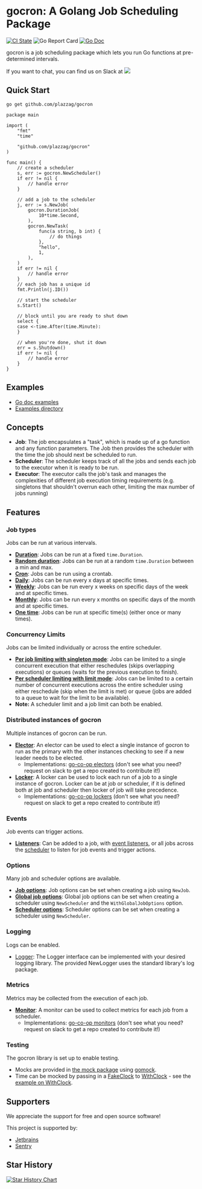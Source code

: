 # gocron: A Golang Job Scheduling Package

[![CI State](https://github.com/go-co-op/gocron/actions/workflows/go_test.yml/badge.svg?branch=v2&event=push)](https://github.com/go-co-op/gocron/actions)
![Go Report Card](https://goreportcard.com/badge/github.com/go-co-op/gocron) [![Go Doc](https://godoc.org/github.com/go-co-op/gocron/v2?status.svg)](https://pkg.go.dev/github.com/go-co-op/gocron/v2)

gocron is a job scheduling package which lets you run Go functions at pre-determined intervals.

If you want to chat, you can find us on Slack at
[<img src="https://img.shields.io/badge/gophers-gocron-brightgreen?logo=slack">](https://gophers.slack.com/archives/CQ7T0T1FW)

## Quick Start

```
go get github.com/plazzag/gocron
```

```golang
package main

import (
	"fmt"
	"time"

	"github.com/plazzag/gocron"
)

func main() {
	// create a scheduler
	s, err := gocron.NewScheduler()
	if err != nil {
		// handle error
	}

	// add a job to the scheduler
	j, err := s.NewJob(
		gocron.DurationJob(
			10*time.Second,
		),
		gocron.NewTask(
			func(a string, b int) {
				// do things
			},
			"hello",
			1,
		),
	)
	if err != nil {
		// handle error
	}
	// each job has a unique id
	fmt.Println(j.ID())

	// start the scheduler
	s.Start()

	// block until you are ready to shut down
	select {
	case <-time.After(time.Minute):
	}

	// when you're done, shut it down
	err = s.Shutdown()
	if err != nil {
		// handle error
	}
}
```

## Examples

- [Go doc examples](https://pkg.go.dev/github.com/go-co-op/gocron/v2#pkg-examples)
- [Examples directory](examples)

## Concepts

- **Job**: The job encapsulates a "task", which is made up of a go function and any function parameters. The Job then
  provides the scheduler with the time the job should next be scheduled to run.
- **Scheduler**: The scheduler keeps track of all the jobs and sends each job to the executor when
  it is ready to be run.
- **Executor**: The executor calls the job's task and manages the complexities of different job
  execution timing requirements (e.g. singletons that shouldn't overrun each other, limiting the max number of jobs running)


## Features

### Job types
Jobs can be run at various intervals.
- [**Duration**](https://pkg.go.dev/github.com/go-co-op/gocron/v2#DurationJob):
Jobs can be run at a fixed `time.Duration`.
- [**Random duration**](https://pkg.go.dev/github.com/go-co-op/gocron/v2#DurationRandomJob):
Jobs can be run at a random `time.Duration` between a min and max.
- [**Cron**](https://pkg.go.dev/github.com/go-co-op/gocron/v2#CronJob):
Jobs can be run using a crontab.
- [**Daily**](https://pkg.go.dev/github.com/go-co-op/gocron/v2#DailyJob):
Jobs can be run every x days at specific times.
- [**Weekly**](https://pkg.go.dev/github.com/go-co-op/gocron/v2#WeeklyJob):
Jobs can be run every x weeks on specific days of the week and at specific times.
- [**Monthly**](https://pkg.go.dev/github.com/go-co-op/gocron/v2#MonthlyJob):
Jobs can be run every x months on specific days of the month and at specific times.
- [**One time**](https://pkg.go.dev/github.com/go-co-op/gocron/v2#OneTimeJob):
Jobs can be run at specific time(s) (either once or many times).

### Concurrency Limits
Jobs can be limited individually or across the entire scheduler.
- [**Per job limiting with singleton mode**](https://pkg.go.dev/github.com/go-co-op/gocron/v2#WithSingletonMode):
Jobs can be limited to a single concurrent execution that either reschedules (skips overlapping executions)
or queues (waits for the previous execution to finish).
- [**Per scheduler limiting with limit mode**](https://pkg.go.dev/github.com/go-co-op/gocron/v2#WithLimitConcurrentJobs):
Jobs can be limited to a certain number of concurrent executions across the entire scheduler
using either reschedule (skip when the limit is met) or queue (jobs are added to a queue to
wait for the limit to be available).
- **Note:** A scheduler limit and a job limit can both be enabled.

### Distributed instances of gocron
Multiple instances of gocron can be run.
- [**Elector**](https://pkg.go.dev/github.com/go-co-op/gocron/v2#WithDistributedElector):
An elector can be used to elect a single instance of gocron to run as the primary with the
other instances checking to see if a new leader needs to be elected.
  - Implementations: [go-co-op electors](https://github.com/go-co-op?q=-elector&type=all&language=&sort=)
    (don't see what you need? request on slack to get a repo created to contribute it!)
- [**Locker**](https://pkg.go.dev/github.com/go-co-op/gocron/v2#WithDistributedLocker):
A locker can be used to lock each run of a job to a single instance of gocron.
Locker can be at job or scheduler, if it is defined both at job and scheduler then locker of job will take precedence.
  - Implementations: [go-co-op lockers](https://github.com/go-co-op?q=-lock&type=all&language=&sort=)
    (don't see what you need? request on slack to get a repo created to contribute it!)

### Events
Job events can trigger actions.
- [**Listeners**](https://pkg.go.dev/github.com/go-co-op/gocron/v2#WithEventListeners):
Can be added to a job, with [event listeners](https://pkg.go.dev/github.com/go-co-op/gocron/v2#EventListener),
or all jobs across the
[scheduler](https://pkg.go.dev/github.com/go-co-op/gocron/v2#WithGlobalJobOptions)
to listen for job events and trigger actions.

### Options
Many job and scheduler options are available.
- [**Job options**](https://pkg.go.dev/github.com/go-co-op/gocron/v2#JobOption):
Job options can be set when creating a job using `NewJob`.
- [**Global job options**](https://pkg.go.dev/github.com/go-co-op/gocron/v2#WithGlobalJobOptions):
Global job options can be set when creating a scheduler using `NewScheduler`
and the `WithGlobalJobOptions` option.
- [**Scheduler options**](https://pkg.go.dev/github.com/go-co-op/gocron/v2#SchedulerOption):
Scheduler options can be set when creating a scheduler using `NewScheduler`.

### Logging
Logs can be enabled.
- [Logger](https://pkg.go.dev/github.com/go-co-op/gocron/v2#Logger):
The Logger interface can be implemented with your desired logging library.
The provided NewLogger uses the standard library's log package.

### Metrics
Metrics may be collected from the execution of each job.
- [**Monitor**](https://pkg.go.dev/github.com/go-co-op/gocron/v2#Monitor):
A monitor can be used to collect metrics for each job from a scheduler.
  - Implementations: [go-co-op monitors](https://github.com/go-co-op?q=-monitor&type=all&language=&sort=)
    (don't see what you need? request on slack to get a repo created to contribute it!)

### Testing
The gocron library is set up to enable testing.
- Mocks are provided in [the mock package](mocks) using [gomock](https://github.com/uber-go/mock).
- Time can be mocked by passing in a [FakeClock](https://pkg.go.dev/github.com/jonboulle/clockwork#FakeClock)
to [WithClock](https://pkg.go.dev/github.com/go-co-op/gocron/v2#WithClock) -
see the [example on WithClock](https://pkg.go.dev/github.com/go-co-op/gocron/v2#example-WithClock).

## Supporters

We appreciate the support for free and open source software!

This project is supported by:

- [Jetbrains](https://www.jetbrains.com/?from=gocron)
- [Sentry](https://sentry.io/welcome/)

## Star History

[![Star History Chart](https://api.star-history.com/svg?repos=go-co-op/gocron&type=Date)](https://star-history.com/#go-co-op/gocron&Date)
